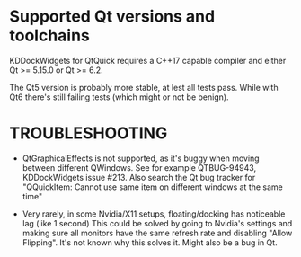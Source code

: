 Supported Qt versions and toolchains
=====================================

KDDockWidgets for QtQuick requires a C++17 capable compiler and either
Qt >= 5.15.0 or Qt >= 6.2.

The Qt5 version is probably more stable, at lest all tests pass. While with
Qt6 there's still failing tests (which might or not be benign).


TROUBLESHOOTING
===============

- QtGraphicalEffects is not supported, as it's buggy when moving between different QWindows.
  See for example QTBUG-94943, KDDockWidgets issue #213. Also search the Qt bug tracker
  for "QQuickItem: Cannot use same item on different windows at the same time"

- Very rarely, in some Nvidia/X11 setups, floating/docking has noticeable lag (like 1 second)
  This could be solved by going to Nvidia's settings and making sure all monitors have
  the same refresh rate and disabling "Allow Flipping". It's not known why this solves it. Might also
  be a bug in Qt.

